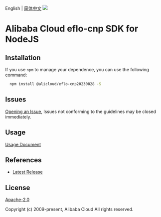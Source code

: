 English | [简体中文](README-CN.md)
![](https://aliyunsdk-pages.alicdn.com/icons/AlibabaCloud.svg)

# Alibaba Cloud eflo-cnp SDK for NodeJS

## Installation
If you use `npm` to manage your dependence, you can use the following command:

```sh
  npm install @alicloud/eflo-cnp20230828 -S
```

## Issues
[Opening an Issue](https://github.com/aliyun/alibabacloud-typescript-sdk/issues/new), Issues not conforming to the guidelines may be closed immediately.

## Usage
[Usage Document](https://github.com/aliyun/alibabacloud-typescript-sdk/blob/master/docs/Usage-EN.md#quick-examples)

## References
* [Latest Release](https://github.com/aliyun/alibabacloud-typescript-sdk/)

## License
[Apache-2.0](http://www.apache.org/licenses/LICENSE-2.0)

Copyright (c) 2009-present, Alibaba Cloud All rights reserved.
